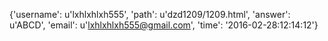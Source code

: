 {'username': u'lxhlxhlxh555', 'path': u'dzd1209/1209.html', 'answer': u'ABCD', 'email': u'lxhlxhlxh555@gmail.com', 'time': '2016-02-28:12:14:12'}